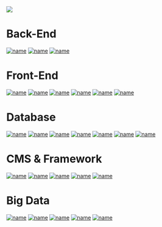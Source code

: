 <a href="https://hayatikodla.net">
<img align="center" src="https://github-readme-stats.vercel.app/api?username=hasokeyk&count_private=true&show_icons=true&theme=algolia" />
</a>

# Back-End
[![name](https://img.shields.io/badge/PHP%207+-2196f3?style=for-the-badge&logo=php&logoColor=white)](https://hayatikodla.net)
[![name](https://img.shields.io/badge/Python-2196f3?style=for-the-badge&logo=python&logoColor=darkgreen)](https://hayatikodla.net)
[![name](https://img.shields.io/badge/NodeJS-2196f3?style=for-the-badge&logo=node&logoColor=white)](https://hayatikodla.net)

# Front-End
[![name](https://img.shields.io/badge/HTML5-E34F26?style=for-the-badge&logo=html5&logoColor=white)](https://hayatikodla.net)
[![name](https://img.shields.io/badge/CSS3-E34F26?style=for-the-badge&logo=css3&logoColor=white)](https://hayatikodla.net)
[![name](https://img.shields.io/badge/Javascript-E34F26?style=for-the-badge&logo=javascript&logoColor=white)](https://hayatikodla.net)
[![name](https://img.shields.io/badge/jQuery-E34F26?style=for-the-badge&logo=jquery&logoColor=white)](https://hayatikodla.net)
[![name](https://img.shields.io/badge/Sass-E34F26?style=for-the-badge&logo=sass&logoColor=white)](https://hayatikodla.net)
[![name](https://img.shields.io/badge/Less-E34F26?style=for-the-badge&logo=less&logoColor=white)](https://hayatikodla.net)

# Database
[![name](https://img.shields.io/badge/SQLite-23486d?style=for-the-badge&logo=sqlite&logoColor=white)](https://hayatikodla.net)
[![name](https://img.shields.io/badge/MySQL-23486d?style=for-the-badge&logo=mysql&logoColor=white)](https://hayatikodla.net)
[![name](https://img.shields.io/badge/Postgresql-23486d?style=for-the-badge&logo=Postgresql&logoColor=white)](https://hayatikodla.net)
[![name](https://img.shields.io/badge/MongoDB-23486d?style=for-the-badge&logo=MongoDB&logoColor=white)](https://hayatikodla.net)
[![name](https://img.shields.io/badge/MongoDB-23486d?style=for-the-badge&logo=MongoDB&logoColor=white)](https://hayatikodla.net)
[![name](https://img.shields.io/badge/Apache%20Cassandra-23486d?style=for-the-badge&logo=apachecassandra&logoColor=white)](https://hayatikodla.net)
[![name](https://img.shields.io/badge/Elastic%20Search-23486d?style=for-the-badge&logo=ElasticSearch&logoColor=white)](https://hayatikodla.net)

# CMS & Framework
[![name](https://img.shields.io/badge/Laravel-007fff?style=for-the-badge&logo=Laravel&logoColor=white)](https://hayatikodla.net)
[![name](https://img.shields.io/badge/Codeigniter-007fff?style=for-the-badge&logo=Codeigniter&logoColor=white)](https://hayatikodla.net)
[![name](https://img.shields.io/badge/Wordpress-007fff?style=for-the-badge&logo=Wordpress&logoColor=white)](https://hayatikodla.net)
[![name](https://img.shields.io/badge/Mybb-007fff?style=for-the-badge&logo=mybb&logoColor=white)](https://hayatikodla.net)
[![name](https://img.shields.io/badge/Opencart-007fff?style=for-the-badge&logo=Opencart&logoColor=white)](https://hayatikodla.net)

# Big Data
[![name](https://img.shields.io/badge/Apache%20Hadoop-ff9800?style=for-the-badge&logo=apache&logoColor=white)](https://hayatikodla.net)
[![name](https://img.shields.io/badge/Apache%20Spark-ff9800?style=for-the-badge&logo=apache&logoColor=white)](https://hayatikodla.net)
[![name](https://img.shields.io/badge/Apache%20Kafka-ff9800?style=for-the-badge&logo=apache&logoColor=white)](https://hayatikodla.net)
[![name](https://img.shields.io/badge/Apache%20Hive-ff9800?style=for-the-badge&logo=apache&logoColor=white)](https://hayatikodla.net)
[![name](https://img.shields.io/badge/Apache%20Pig-ff9800?style=for-the-badge&logo=apache&logoColor=white)](https://hayatikodla.net)
